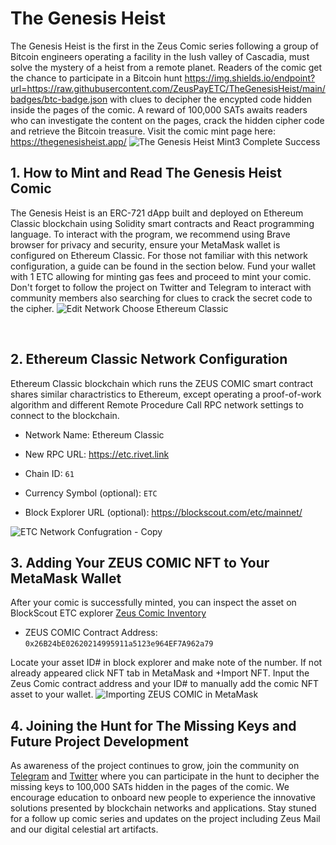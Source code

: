 # The Genesis Heist
The Genesis Heist is the first in the Zeus Comic series following a group of Bitcoin engineers operating a facility in the lush valley of Cascadia, must solve the mystery of a heist from a remote planet. Readers of the comic get the chance to participate in a Bitcoin hunt https://img.shields.io/endpoint?url=https://raw.githubusercontent.com/ZeusPayETC/TheGenesisHeist/main/badges/btc-badge.json with clues to decipher the encypted code hidden inside the pages of the comic. A reward of 100,000 SATs awaits readers who can investigate the content on the pages, crack the hidden cipher code and retrieve the Bitcoin treasure. Visit the comic mint page here: https://thegenesisheist.app/
![The Genesis Heist Mint3 Complete Success](https://github.com/user-attachments/assets/2640117a-d86b-4a4c-806d-d8a0bf570072)
<br>
## 1. How to Mint and Read The Genesis Heist Comic

The Genesis Heist is an ERC-721 dApp built and deployed on Ethereum Classic blockchain using Solidity smart contracts and React programming language. 
To interact with the program, we recommend using Brave browser for privacy and security, ensure your MetaMask wallet is configured on Ethereum Classic. For those not familiar with this network configuration, a guide can be found in the section below. Fund your wallet with 1 ETC allowing for minting gas fees and proceed to mint your comic. Don't forget to follow the project on Twitter and Telegram to interact with community members also searching for clues to crack the secret code to the cipher.
![Edit Network Choose Ethereum Classic](https://github.com/user-attachments/assets/b8f27c1d-526f-4953-8136-1abee982d637)


<br>

## 2. Ethereum Classic Network Configuration
Ethereum Classic blockchain which runs the ZEUS COMIC smart contract shares similar charactristics to Ethereum, except operating a proof-of-work algorithm and different Remote Procedure Call RPC network settings to connect to the blockchain.
- Network Name: Ethereum Classic

- New RPC URL: https://etc.rivet.link

- Chain ID: ``61``

- Currency Symbol (optional): ``ETC``

- Block Explorer URL (optional): https://blockscout.com/etc/mainnet/

![ETC Network Confugration - Copy](https://github.com/user-attachments/assets/76153773-167f-4437-bff6-2faceb8e709b)


## 3. Adding Your ZEUS COMIC NFT to Your MetaMask Wallet
After your comic is successfully minted, you can inspect the asset on BlockScout ETC explorer <a href="https://etc.blockscout.com/token/0x26B24bE02620214995911a5123e964EF7A962a79?tab=inventory" onclick="window.open('https://etc.blockscout.com/token/0x26B24bE02620214995911a5123e964EF7A962a79?tab=inventory', '_blank', 'noopener,noreferrer'); return false;">Zeus Comic Inventory</a>
- ZEUS COMIC Contract Address: ``0x26B24bE02620214995911a5123e964EF7A962a79``

Locate your asset ID# in block explorer and make note of the number. If not already appeared click NFT tab in MetaMask and +Import NFT. Input the Zeus Comic contract address and your ID# to manually add the comic NFT asset to your wallet.
![Importing ZEUS COMIC in MetaMask](https://github.com/user-attachments/assets/47afa0ca-80ca-4d90-9439-540820be4614)



## 4. Joining the Hunt for The Missing Keys and Future Project Development
As awareness of the project continues to grow, join the community on <a href="https://t.me/+ahBGWbW09kxkYmI0" onclick="window.open('https://t.me/+ahBGWbW09kxkYmI0', '_blank', 'noopener,noreferrer'); return false;">Telegram</a> and <a href="https://x.com/ZeusPayETC" onclick="window.open('https://x.com/ZeusPayETC', '_blank', 'noopener,noreferrer'); return false;">Twitter</a> where you can participate in the hunt to decipher the missing keys to 100,000 SATs hidden in the pages of the comic. We encourage education to onboard new people to experience the innovative solutions presented by blockchain networks and applications. Stay stuned for a follow up comic series and updates on the project including Zeus Mail and our digital celestial art artifacts.

